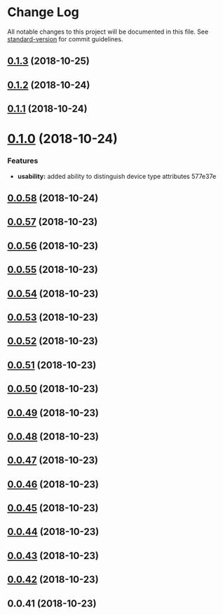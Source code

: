 # Change Log

All notable changes to this project will be documented in this file. See [standard-version](https://github.com/conventional-changelog/standard-version) for commit guidelines.

<a name="0.1.3"></a>
## [0.1.3](/compare/v0.1.2...v0.1.3) (2018-10-25)



<a name="0.1.2"></a>
## [0.1.2](/compare/v0.1.1...v0.1.2) (2018-10-24)



<a name="0.1.1"></a>
## [0.1.1](/compare/v0.1.0...v0.1.1) (2018-10-24)



<a name="0.1.0"></a>
# [0.1.0](/compare/v0.0.58...v0.1.0) (2018-10-24)


### Features

* **usability:** added ability to distinguish device type attributes 577e37e



<a name="0.0.58"></a>
## [0.0.58](/compare/v0.0.57...v0.0.58) (2018-10-24)



<a name="0.0.57"></a>
## [0.0.57](/compare/v0.0.56...v0.0.57) (2018-10-23)



<a name="0.0.56"></a>
## [0.0.56](/compare/v0.0.55...v0.0.56) (2018-10-23)



<a name="0.0.55"></a>
## [0.0.55](/compare/v0.0.54...v0.0.55) (2018-10-23)



<a name="0.0.54"></a>
## [0.0.54](/compare/v0.0.53...v0.0.54) (2018-10-23)



<a name="0.0.53"></a>
## [0.0.53](/compare/v0.0.52...v0.0.53) (2018-10-23)



<a name="0.0.52"></a>
## [0.0.52](/compare/v0.0.51...v0.0.52) (2018-10-23)



<a name="0.0.51"></a>
## [0.0.51](/compare/v0.0.50...v0.0.51) (2018-10-23)



<a name="0.0.50"></a>
## [0.0.50](/compare/v0.0.49...v0.0.50) (2018-10-23)



<a name="0.0.49"></a>
## [0.0.49](/compare/v0.0.48...v0.0.49) (2018-10-23)



<a name="0.0.48"></a>
## [0.0.48](/compare/v0.0.47...v0.0.48) (2018-10-23)



<a name="0.0.47"></a>
## [0.0.47](/compare/v0.0.46...v0.0.47) (2018-10-23)



<a name="0.0.46"></a>
## [0.0.46](/compare/v0.0.45...v0.0.46) (2018-10-23)



<a name="0.0.45"></a>
## [0.0.45](/compare/v0.0.44...v0.0.45) (2018-10-23)



<a name="0.0.44"></a>
## [0.0.44](/compare/v0.0.43...v0.0.44) (2018-10-23)



<a name="0.0.43"></a>
## [0.0.43](/compare/v0.0.42...v0.0.43) (2018-10-23)



<a name="0.0.42"></a>
## [0.0.42](/compare/v0.0.41...v0.0.42) (2018-10-23)



<a name="0.0.41"></a>
## 0.0.41 (2018-10-23)
